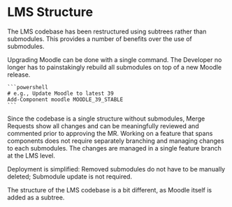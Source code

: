# LMS Structure

The LMS codebase has been restructured using subtrees rather than submodules. This provides a number of benefits over the use of submodules.

Upgrading Moodle can be done with a single command. The Developer no longer has to painstakingly rebuild all submodules on top of a new Moodle release.

    ```powershell
    # e.g., Update Moodle to latest 39
    Add-Component moodle MOODLE_39_STABLE
    ```

Since the codebase is a single structure without submodules, Merge Requests show all changes and can be meaningfully reviewed and commented prior to approving the MR. Working on a feature that spans components does not require separately branching and managing changes to each submodules. The changes are managed in a single feature branch at the LMS level.

Deployment is simplified: Removed submodules do not have to be manually deleted; Submodule update is not required.

The structure of the LMS codebase is a bit different, as Moodle itself is added as a subtree.
